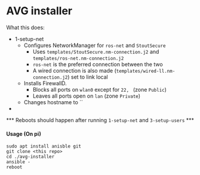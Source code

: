 # AVG installer

What this does:
+ 1-setup-net
  + Configures NetworkManager for `ros-net` and `StoutSecure`
    + Uses `templates/StoutSecure.nm-connection.j2` and `templates/ros-net.nm-connection.j2`
    + `ros-net` is the preferred connection between the two
    + A wired connection is also made (`templates/wired-ll.nm-connection.j2`) set to link local
  + Installs FirewallD.
    + Blocks all ports on `wlan0` except for `22, ` (zone `Public`)
    + Leaves all ports open on `lan` (zone `Private`)
  + Changes hostname to ``
+

*** Reboots should happen after running `1-setup-net` and `3-setup-users` ***

#### Usage (On pi)
```
sudo apt install anisble git
git clone <this repo>
cd ./avg-installer
ansible -
reboot
```

